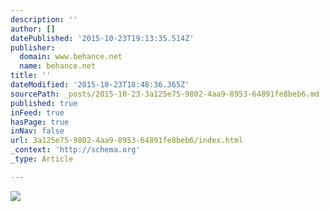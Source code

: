 ```yaml
---
description: ''
author: []
datePublished: '2015-10-23T19:13:35.514Z'
publisher:
  domain: www.behance.net
  name: behance.net
title: ''
dateModified: '2015-10-23T18:48:36.365Z'
sourcePath: _posts/2015-10-23-3a125e75-9802-4aa9-8953-64891fe8beb6.md
published: true
inFeed: true
hasPage: true
inNav: false
url: 3a125e75-9802-4aa9-8953-64891fe8beb6/index.html
_context: 'http://schema.org'
_type: Article

---
```

![](https://m2.behance.net/rendition/pm/25143559/hd/1043e18c8912f8d83ab3249b018dc50d.png)